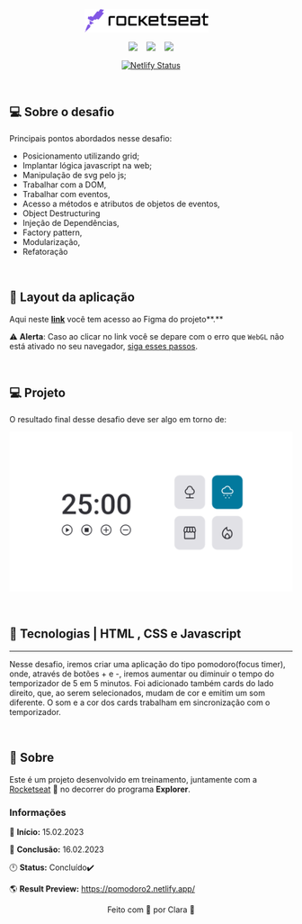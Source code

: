 <div align="center">
<img width="220px" src="https://raw.githubusercontent.com/Rocketseat/awesome/master/assets/logo_rocketseat.png" alt="">&nbsp;&nbsp;&nbsp;
<img width="150px" src="https://www.rocketseat.com.br/_next/image?url=%2Fassets%2Flogos%2Fexplorer.svg&w=256&q=75"  alt="">
<br>
<p align="center">
<img src="https://img.shields.io/github/last-commit/Clara-Pacheco/FocusTimer2.0"/>&nbsp;&nbsp;&nbsp;
<img src="https://img.shields.io/github/repo-size/Clara-Pacheco/FocusTimer2.0"/>&nbsp;&nbsp;&nbsp;
<img src="https://img.shields.io/github/languages/count/Clara-Pacheco/FocusTimer2.0"/>

[![Netlify Status](https://api.netlify.com/api/v1/badges/905d5928-53ac-4c35-a124-62600646ec89/deploy-status)](https://app.netlify.com/sites/pomodoro2/deploys)
</p>
</div>

<br>

## 💻 Sobre o desafio

Principais pontos abordados nesse desafio:

- Posicionamento utilizando grid;
- Implantar lógica javascript na web;
- Manipulação de svg pelo js;
- Trabalhar com a DOM,
- Trabalhar com eventos,
- Acesso a métodos e atributos de objetos de eventos,
- Object Destructuring
- Injeção de Dependências,
- Factory pattern,
- Modularização,
- Refatoração

<br>

## 📕 Layout da aplicação  

Aqui neste **[link](https://www.figma.com/file/5A3JsCkQFfg0qtX1aNQ0II/Stage-05---Focus-Timer-2.0-(Copy)?node-id=0%3A4&t=aTRSd4Gq0ZzOrP9k-0)**  você tem acesso ao Figma do projeto**.** 

⚠️ **Alerta**: Caso ao clicar no link você se depare com o erro que `WebGL` não está ativado no seu navegador, [siga esses passos](https://help.figma.com/hc/en-us/articles/360039828614#Enable_WebGL).  

<br>

## 💻 Projeto

O resultado final desse desafio deve ser algo em torno de:

![Project´s preview](https://github.com/Clara-Pacheco/FocusTimer2.0/blob/main/assets/project-preview/FocusTimer.png)  

<br>

## 🧪 Tecnologias | HTML , CSS e Javascript
---
Nesse desafio, iremos criar uma aplicação do tipo pomodoro(focus timer), onde, através de botões + e -, iremos aumentar ou diminuir o tempo do temporizador de 5 em 5 minutos. Foi adicionado também cards do lado direito, que, ao serem selecionados, mudam de cor e emitim um som diferente. O som e a cor dos cards trabalham em sincronização com o temporizador.  

<br>

##  📕 Sobre  

<p>Este é um projeto desenvolvido em treinamento, juntamente com a 
<a  href="https://www.rocketseat.com.br">Rocketseat</a> 🚀  
no decorrer do programa <b>Explorer</b>.  

<br>

### Informações  

📅 **Início:** 15.02.2023

📅 **Conclusão:** 16.02.2023

🕛 **Status:** Concluído✔️

🌎 **Result Preview:** https://pomodoro2.netlify.app/ 

<div align="center">
Feito com 💜 por Clara 🚀
</div>
</p>
